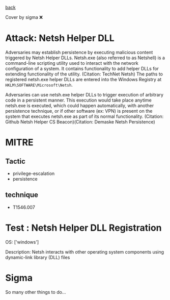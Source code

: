 [back](../index.md)

Cover by sigma :x: 

# Attack: Netsh Helper DLL

 Adversaries may establish persistence by executing malicious content triggered by Netsh Helper DLLs. Netsh.exe (also referred to as Netshell) is a command-line scripting utility used to interact with the network configuration of a system. It contains functionality to add helper DLLs for extending functionality of the utility. (Citation: TechNet Netsh) The paths to registered netsh.exe helper DLLs are entered into the Windows Registry at <code>HKLM\SOFTWARE\Microsoft\Netsh</code>.

Adversaries can use netsh.exe helper DLLs to trigger execution of arbitrary code in a persistent manner. This execution would take place anytime netsh.exe is executed, which could happen automatically, with another persistence technique, or if other software (ex: VPN) is present on the system that executes netsh.exe as part of its normal functionality. (Citation: Github Netsh Helper CS Beacon)(Citation: Demaske Netsh Persistence)

# MITRE
## Tactic
  - privilege-escalation
  - persistence

## technique
  - T1546.007

# Test : Netsh Helper DLL Registration

OS: ['windows']

Description: Netsh interacts with other operating system components using dynamic-link library (DLL) files


# Sigma

 So many other things to do...